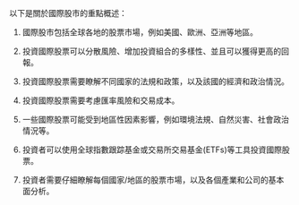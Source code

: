 

以下是關於國際股市的重點概述：

1. 國際股市包括全球各地的股票市場，例如美國、歐洲、亞洲等地區。

2. 投資國際股票可以分散風險、增加投資組合的多樣性、並且可以獲得更高的回報。

3. 投資國際股票需要瞭解不同國家的法規和政策，以及該國的經濟和政治情況。

4. 投資國際股票需要考慮匯率風險和交易成本。

5. 一些國際股票可能受到地區性因素影響，例如環境法規、自然災害、社會政治情況等。

6. 投資者可以使用全球指數跟踪基金或交易所交易基金(ETFs)等工具投資國際股票。

7. 投資者需要仔細瞭解每個國家/地區的股票市場，以及各個產業和公司的基本面分析。